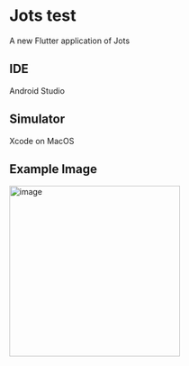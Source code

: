 # Jots test

A new Flutter application of Jots

## IDE

Android Studio

## Simulator

Xcode on MacOS

## Example Image

<img width="303" alt="image" src="https://user-images.githubusercontent.com/68329670/176768362-76c2d82b-8209-4225-833f-8b43e83d7fa4.png">
